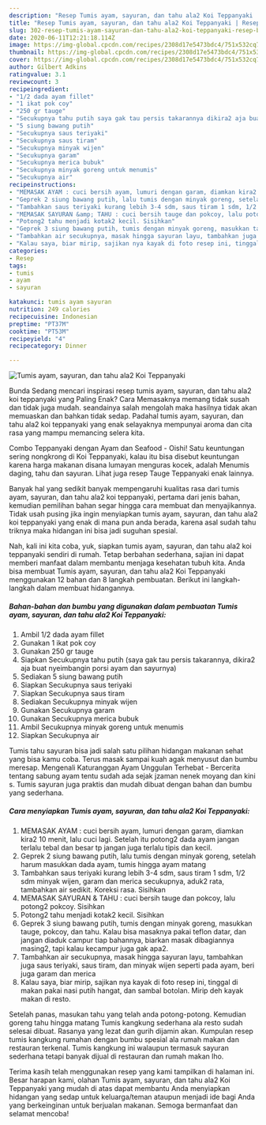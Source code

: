 ```yaml
---
description: "Resep Tumis ayam, sayuran, dan tahu ala2 Koi Teppanyaki | Resep Bumbu Tumis ayam, sayuran, dan tahu ala2 Koi Teppanyaki Yang Enak Banget"
title: "Resep Tumis ayam, sayuran, dan tahu ala2 Koi Teppanyaki | Resep Bumbu Tumis ayam, sayuran, dan tahu ala2 Koi Teppanyaki Yang Enak Banget"
slug: 302-resep-tumis-ayam-sayuran-dan-tahu-ala2-koi-teppanyaki-resep-bumbu-tumis-ayam-sayuran-dan-tahu-ala2-koi-teppanyaki-yang-enak-banget
date: 2020-06-11T12:21:18.114Z
image: https://img-global.cpcdn.com/recipes/2308d17e5473bdc4/751x532cq70/tumis-ayam-sayuran-dan-tahu-ala2-koi-teppanyaki-foto-resep-utama.jpg
thumbnail: https://img-global.cpcdn.com/recipes/2308d17e5473bdc4/751x532cq70/tumis-ayam-sayuran-dan-tahu-ala2-koi-teppanyaki-foto-resep-utama.jpg
cover: https://img-global.cpcdn.com/recipes/2308d17e5473bdc4/751x532cq70/tumis-ayam-sayuran-dan-tahu-ala2-koi-teppanyaki-foto-resep-utama.jpg
author: Gilbert Adkins
ratingvalue: 3.1
reviewcount: 3
recipeingredient:
- "1/2 dada ayam fillet"
- "1 ikat pok coy"
- "250 gr tauge"
- "Secukupnya tahu putih saya gak tau persis takarannya dikira2 aja buat nyeimbangin porsi ayam dan sayurnya"
- "5 siung bawang putih"
- "Secukupnya saus teriyaki"
- "Secukupnya saus tiram"
- "Secukupnya minyak wijen"
- "Secukupnya garam"
- "Secukupnya merica bubuk"
- "Secukupnya minyak goreng untuk menumis"
- "Secukupnya air"
recipeinstructions:
- "MEMASAK AYAM : cuci bersih ayam, lumuri dengan garam, diamkan kira2 10 menit, lalu cuci lagi. Setelah itu potong2 dada ayam jangan terlalu tebal dan besar tp jangan juga terlalu tipis dan kecil."
- "Geprek 2 siung bawang putih, lalu tumis dengan minyak goreng, setelah harum masukkan dada ayam, tumis hingga ayam matang"
- "Tambahkan saus teriyaki kurang lebih 3-4 sdm, saus tiram 1 sdm, 1/2 sdm minyak wijen, garam dan merica secukupnya, aduk2 rata, tambahkan air sedikit. Koreksi rasa. Sisihkan"
- "MEMASAK SAYURAN &amp; TAHU : cuci bersih tauge dan pokcoy, lalu potong2 pokcoy. Sisihkan"
- "Potong2 tahu menjadi kotak2 kecil. Sisihkan"
- "Geprek 3 siung bawang putih, tumis dengan minyak goreng, masukkan tauge, pokcoy, dan tahu. Kalau bisa masaknya pakai teflon datar, dan jangan diaduk campur tiap bahannya, biarkan masak dibagiannya masing2, tapi kalau kecampur juga gak apa2."
- "Tambahkan air secukupnya, masak hingga sayuran layu, tambahkan juga saus teriyaki, saus tiram, dan minyak wijen seperti pada ayam, beri juga garam dan merica"
- "Kalau saya, biar mirip, sajikan nya kayak di foto resep ini, tinggal di makan pakai nasi putih hangat, dan sambal botolan. Mirip deh kayak makan di resto."
categories:
- Resep
tags:
- tumis
- ayam
- sayuran

katakunci: tumis ayam sayuran 
nutrition: 249 calories
recipecuisine: Indonesian
preptime: "PT37M"
cooktime: "PT53M"
recipeyield: "4"
recipecategory: Dinner

---
```



![Tumis ayam, sayuran, dan tahu ala2 Koi Teppanyaki](https://img-global.cpcdn.com/recipes/2308d17e5473bdc4/751x532cq70/tumis-ayam-sayuran-dan-tahu-ala2-koi-teppanyaki-foto-resep-utama.jpg)

Bunda Sedang mencari inspirasi resep tumis ayam, sayuran, dan tahu ala2 koi teppanyaki yang Paling Enak? Cara Memasaknya memang tidak susah dan tidak juga mudah. seandainya salah mengolah maka hasilnya tidak akan memuaskan dan bahkan tidak sedap. Padahal tumis ayam, sayuran, dan tahu ala2 koi teppanyaki yang enak selayaknya mempunyai aroma dan cita rasa yang mampu memancing selera kita.

Combo Teppanyaki dengan Ayam dan Seafood - Oishi! Satu keuntungan sering nongkrong di Koi Teppanyaki, kalau itu bisa disebut keuntungan karena harga makanan disana lumayan menguras kocek, adalah Menumis daging, tahu dan sayuran. Lihat juga resep Tauge Teppanyaki enak lainnya.

Banyak hal yang sedikit banyak mempengaruhi kualitas rasa dari tumis ayam, sayuran, dan tahu ala2 koi teppanyaki, pertama dari jenis bahan, kemudian pemilihan bahan segar hingga cara membuat dan menyajikannya. Tidak usah pusing jika ingin menyiapkan tumis ayam, sayuran, dan tahu ala2 koi teppanyaki yang enak di mana pun anda berada, karena asal sudah tahu triknya maka hidangan ini bisa jadi suguhan spesial.


Nah, kali ini kita coba, yuk, siapkan tumis ayam, sayuran, dan tahu ala2 koi teppanyaki sendiri di rumah. Tetap berbahan sederhana, sajian ini dapat memberi manfaat dalam membantu menjaga kesehatan tubuh kita. Anda bisa membuat Tumis ayam, sayuran, dan tahu ala2 Koi Teppanyaki menggunakan 12 bahan dan 8 langkah pembuatan. Berikut ini langkah-langkah dalam membuat hidangannya.

<!--inarticleads1-->

##### Bahan-bahan dan bumbu yang digunakan dalam pembuatan Tumis ayam, sayuran, dan tahu ala2 Koi Teppanyaki:

1. Ambil 1/2 dada ayam fillet
1. Gunakan 1 ikat pok coy
1. Gunakan 250 gr tauge
1. Siapkan Secukupnya tahu putih (saya gak tau persis takarannya, dikira2 aja buat nyeimbangin porsi ayam dan sayurnya)
1. Sediakan 5 siung bawang putih
1. Siapkan Secukupnya saus teriyaki
1. Siapkan Secukupnya saus tiram
1. Sediakan Secukupnya minyak wijen
1. Gunakan Secukupnya garam
1. Gunakan Secukupnya merica bubuk
1. Ambil Secukupnya minyak goreng untuk menumis
1. Siapkan Secukupnya air


Tumis tahu sayuran bisa jadi salah satu pilihan hidangan makanan sehat yang bisa kamu coba. Terus masak sampai kuah agak menyusut dan bumbu meresap. Mengenali Katuranggan Ayam Unggulan Terhebat - Bercerita tentang sabung ayam tentu sudah ada sejak jzaman nenek moyang dan kini s. Tumis sayuran juga praktis dan mudah dibuat dengan bahan dan bumbu yang sederhana. 

<!--inarticleads2-->

##### Cara menyiapkan Tumis ayam, sayuran, dan tahu ala2 Koi Teppanyaki:

1. MEMASAK AYAM : cuci bersih ayam, lumuri dengan garam, diamkan kira2 10 menit, lalu cuci lagi. Setelah itu potong2 dada ayam jangan terlalu tebal dan besar tp jangan juga terlalu tipis dan kecil.
1. Geprek 2 siung bawang putih, lalu tumis dengan minyak goreng, setelah harum masukkan dada ayam, tumis hingga ayam matang
1. Tambahkan saus teriyaki kurang lebih 3-4 sdm, saus tiram 1 sdm, 1/2 sdm minyak wijen, garam dan merica secukupnya, aduk2 rata, tambahkan air sedikit. Koreksi rasa. Sisihkan
1. MEMASAK SAYURAN &amp; TAHU : cuci bersih tauge dan pokcoy, lalu potong2 pokcoy. Sisihkan
1. Potong2 tahu menjadi kotak2 kecil. Sisihkan
1. Geprek 3 siung bawang putih, tumis dengan minyak goreng, masukkan tauge, pokcoy, dan tahu. Kalau bisa masaknya pakai teflon datar, dan jangan diaduk campur tiap bahannya, biarkan masak dibagiannya masing2, tapi kalau kecampur juga gak apa2.
1. Tambahkan air secukupnya, masak hingga sayuran layu, tambahkan juga saus teriyaki, saus tiram, dan minyak wijen seperti pada ayam, beri juga garam dan merica
1. Kalau saya, biar mirip, sajikan nya kayak di foto resep ini, tinggal di makan pakai nasi putih hangat, dan sambal botolan. Mirip deh kayak makan di resto.


Setelah panas, masukan tahu yang telah anda potong-potong. Kemudian goreng tahu hingga matang Tumis kangkung sederhana ala resto sudah selesai dibuat. Rasanya yang lezat dan gurih dijamin akan. Kumpulan resep tumis kangkung rumahan dengan bumbu spesial ala rumah makan dan restauran terkenal. Tumis kangkung ini walaupun termasuk sayuran sederhana tetapi banyak dijual di restauran dan rumah makan lho. 

Terima kasih telah menggunakan resep yang kami tampilkan di halaman ini. Besar harapan kami, olahan Tumis ayam, sayuran, dan tahu ala2 Koi Teppanyaki yang mudah di atas dapat membantu Anda menyiapkan hidangan yang sedap untuk keluarga/teman ataupun menjadi ide bagi Anda yang berkeinginan untuk berjualan makanan. Semoga bermanfaat dan selamat mencoba!
